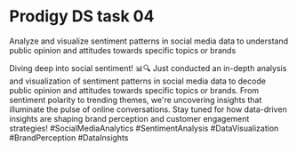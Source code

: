 # Prodigy DS task 04 
Analyze and visualize sentiment patterns in social media data to understand public opinion and attitudes towards specific topics or brands

Diving deep into social sentiment! 📊🔍 Just conducted an in-depth analysis and visualization of sentiment patterns in social media data to decode public opinion and attitudes towards specific topics or brands. From sentiment polarity to trending themes, we're uncovering insights that illuminate the pulse of online conversations. Stay tuned for how data-driven insights are shaping brand perception and customer engagement strategies! #SocialMediaAnalytics #SentimentAnalysis #DataVisualization #BrandPerception #DataInsights
